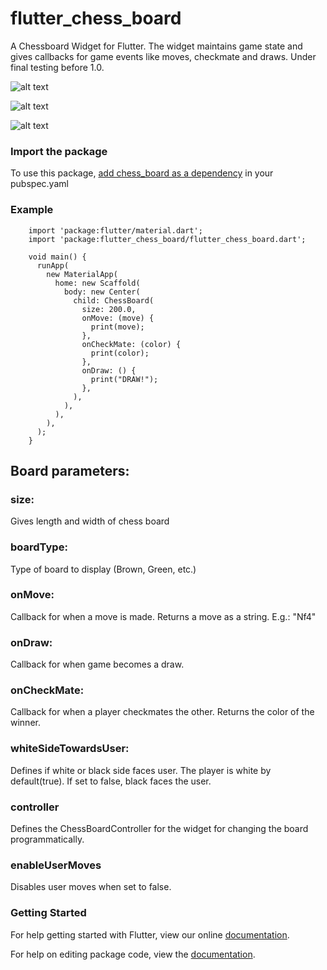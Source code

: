 # flutter_chess_board

A Chessboard Widget for Flutter. The widget maintains game state and gives callbacks for game events 
like moves, checkmate and draws. Under final testing before 1.0.

![alt text](https://github.com/deven98/flutter_chess_board/blob/master/screen_shot.png)

![alt text](https://github.com/deven98/flutter_chess_board/blob/master/screen_shot_2.png)

![alt text](https://github.com/deven98/flutter_chess_board/blob/master/screen_shot_3.png)

### Import the package 

To use this package, [add chess_board as a dependency](https://pub.dartlang.org/packages/flutter_chess_board#-installing-tab-) in your pubspec.yaml

### Example

        import 'package:flutter/material.dart';
        import 'package:flutter_chess_board/flutter_chess_board.dart';
        
        void main() {
          runApp(
            new MaterialApp(
              home: new Scaffold(
                body: new Center(
                  child: ChessBoard(
                    size: 200.0,
                    onMove: (move) {
                      print(move);
                    },
                    onCheckMate: (color) {
                      print(color);
                    },
                    onDraw: () {
                      print("DRAW!");
                    },
                  ),
                ),
              ),
            ),
          );
        }

## Board parameters:

### size: 

Gives length and width of chess board

### boardType:

Type of board to display (Brown, Green, etc.)

### onMove:

Callback for when a move is made. Returns a move as a string. E.g.: "Nf4"

### onDraw:

Callback for when game becomes a draw.

### onCheckMate: 

Callback for when a player checkmates the other. Returns the color of the winner.

### whiteSideTowardsUser:

Defines if white or black side faces user. The player is white by default(true). If 
set to false, black faces the user.

### controller

Defines the ChessBoardController for the widget for changing the board programmatically.

### enableUserMoves

Disables user moves when set to false.

### Getting Started

For help getting started with Flutter, view our online [documentation](https://flutter.io/).

For help on editing package code, view the [documentation](https://flutter.io/developing-packages/).
